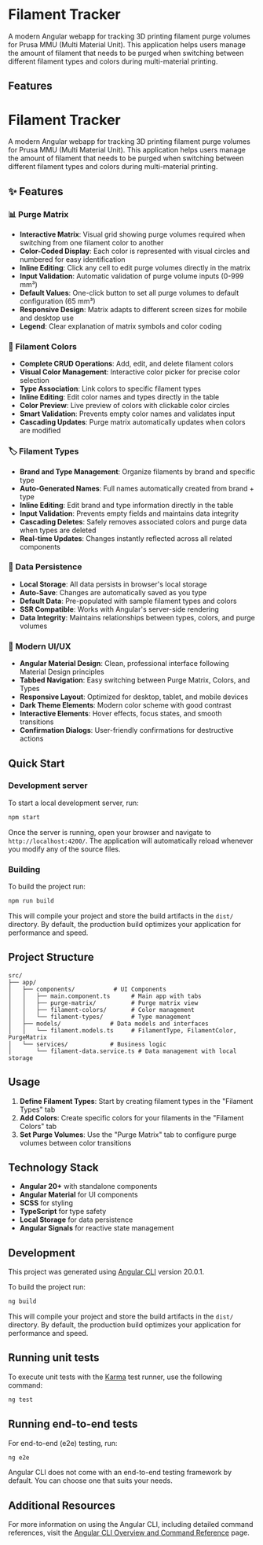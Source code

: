 # Filament Tracker

A modern Angular webapp for tracking 3D printing filament purge volumes for Prusa MMU (Multi Material Unit). This application helps users manage the amount of filament that needs to be purged when switching between different filament types and colors during multi-material printing.

## Features

# Filament Tracker

A modern Angular webapp for tracking 3D printing filament purge volumes for Prusa MMU (Multi Material Unit). This application helps users manage the amount of filament that needs to be purged when switching between different filament types and colors during multi-material printing.

## ✨ Features

### 📊 Purge Matrix
- **Interactive Matrix**: Visual grid showing purge volumes required when switching from one filament color to another
- **Color-Coded Display**: Each color is represented with visual circles and numbered for easy identification
- **Inline Editing**: Click any cell to edit purge volumes directly in the matrix
- **Input Validation**: Automatic validation of purge volume inputs (0-999 mm³)
- **Default Values**: One-click button to set all purge volumes to default configuration (65 mm³)
- **Responsive Design**: Matrix adapts to different screen sizes for mobile and desktop use
- **Legend**: Clear explanation of matrix symbols and color coding

### 🎨 Filament Colors
- **Complete CRUD Operations**: Add, edit, and delete filament colors
- **Visual Color Management**: Interactive color picker for precise color selection
- **Type Association**: Link colors to specific filament types
- **Inline Editing**: Edit color names and types directly in the table
- **Color Preview**: Live preview of colors with clickable color circles
- **Smart Validation**: Prevents empty color names and validates input
- **Cascading Updates**: Purge matrix automatically updates when colors are modified

### 🏷️ Filament Types
- **Brand and Type Management**: Organize filaments by brand and specific type
- **Auto-Generated Names**: Full names automatically created from brand + type
- **Inline Editing**: Edit brand and type information directly in the table
- **Input Validation**: Prevents empty fields and maintains data integrity
- **Cascading Deletes**: Safely removes associated colors and purge data when types are deleted
- **Real-time Updates**: Changes instantly reflected across all related components

### 💾 Data Persistence
- **Local Storage**: All data persists in browser's local storage
- **Auto-Save**: Changes are automatically saved as you type
- **Default Data**: Pre-populated with sample filament types and colors
- **SSR Compatible**: Works with Angular's server-side rendering
- **Data Integrity**: Maintains relationships between types, colors, and purge volumes

### 🎨 Modern UI/UX
- **Angular Material Design**: Clean, professional interface following Material Design principles
- **Tabbed Navigation**: Easy switching between Purge Matrix, Colors, and Types
- **Responsive Layout**: Optimized for desktop, tablet, and mobile devices
- **Dark Theme Elements**: Modern color scheme with good contrast
- **Interactive Elements**: Hover effects, focus states, and smooth transitions
- **Confirmation Dialogs**: User-friendly confirmations for destructive actions

## Quick Start

### Development server

To start a local development server, run:

```bash
npm start
```

Once the server is running, open your browser and navigate to `http://localhost:4200/`. The application will automatically reload whenever you modify any of the source files.

### Building

To build the project run:

```bash
npm run build
```

This will compile your project and store the build artifacts in the `dist/` directory. By default, the production build optimizes your application for performance and speed.

## Project Structure

```
src/
├── app/
│   ├── components/           # UI Components
│   │   ├── main.component.ts      # Main app with tabs
│   │   ├── purge-matrix/          # Purge matrix view
│   │   ├── filament-colors/       # Color management
│   │   └── filament-types/        # Type management
│   ├── models/              # Data models and interfaces
│   │   └── filament.models.ts     # FilamentType, FilamentColor, PurgeMatrix
│   └── services/            # Business logic
│       └── filament-data.service.ts # Data management with local storage
```

## Usage

1. **Define Filament Types**: Start by creating filament types in the "Filament Types" tab
2. **Add Colors**: Create specific colors for your filaments in the "Filament Colors" tab
3. **Set Purge Volumes**: Use the "Purge Matrix" tab to configure purge volumes between color transitions

## Technology Stack

- **Angular 20+** with standalone components
- **Angular Material** for UI components
- **SCSS** for styling
- **TypeScript** for type safety
- **Local Storage** for data persistence
- **Angular Signals** for reactive state management

## Development

This project was generated using [Angular CLI](https://github.com/angular/angular-cli) version 20.0.1.

To build the project run:

```bash
ng build
```

This will compile your project and store the build artifacts in the `dist/` directory. By default, the production build optimizes your application for performance and speed.

## Running unit tests

To execute unit tests with the [Karma](https://karma-runner.github.io) test runner, use the following command:

```bash
ng test
```

## Running end-to-end tests

For end-to-end (e2e) testing, run:

```bash
ng e2e
```

Angular CLI does not come with an end-to-end testing framework by default. You can choose one that suits your needs.

## Additional Resources

For more information on using the Angular CLI, including detailed command references, visit the [Angular CLI Overview and Command Reference](https://angular.dev/tools/cli) page.
